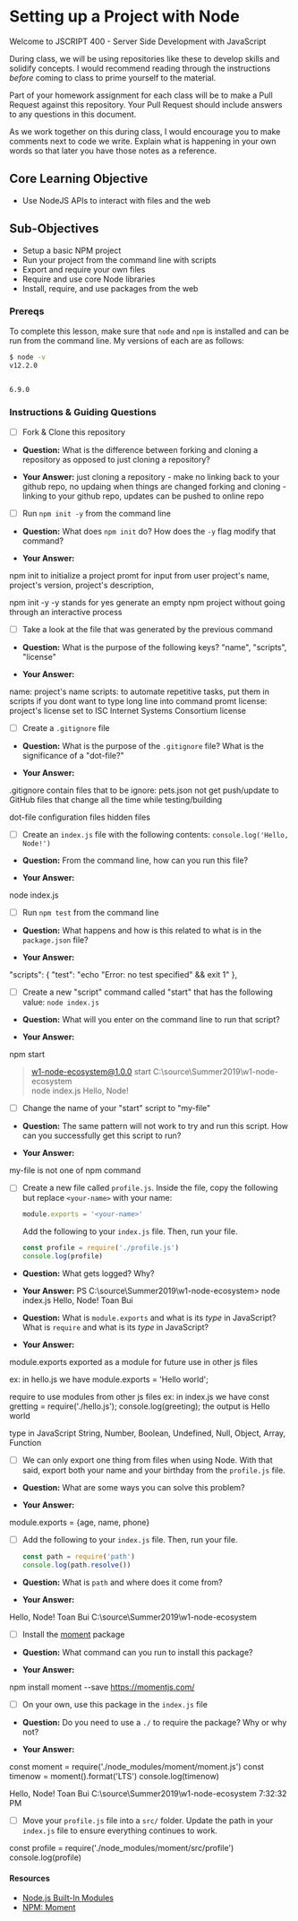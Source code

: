# Setting up a Project with Node

Welcome to JSCRIPT 400 - Server Side Development with JavaScript

During class, we will be using repositories like these to develop skills and solidify concepts. I would recommend reading through the instructions _before_ coming to class to prime yourself to the material.

Part of your homework assignment for each class will be to make a Pull Request against this repository. Your Pull Request should include answers to any questions in this document.

As we work together on this during class, I would encourage you to make comments next to code we write. Explain what is happening in your own words so that later you have those notes as a reference.

## Core Learning Objective

*	Use NodeJS APIs to interact with files and the web

## Sub-Objectives

* Setup a basic NPM project
* Run your project from the command line with scripts
* Export and require your own files
* Require and use core Node libraries
* Install, require, and use packages from the web

### Prereqs

To complete this lesson, make sure that `node` and `npm` is installed and can be run from the command line. My versions of each are as follows:

```bash
$ node -v
v12.2.0


6.9.0
```

### Instructions & Guiding Questions

- [ ] Fork & Clone this repository

* **Question:** What is the difference between forking and cloning a repository as opposed to just cloning a repository?

* **Your Answer:**
just cloning a repository - make no linking back to your github repo, no updaing when things are changed
forking and cloning - linking to your github repo, updates can be pushed to online repo 



- [ ] Run `npm init -y` from the command line

* **Question:** What does `npm init` do? How does the `-y` flag modify that command?

* **Your Answer:**

npm init 
to initialize a project
promt for input from user
project's name,
project's version,
project's description,

npm init -y
-y stands for yes
generate an empty npm project without going through an interactive process

- [ ] Take a look at the file that was generated by the previous command

* **Question:** What is the purpose of the following keys? "name", "scripts", "license"

* **Your Answer:**

name: project's name
scripts: to automate repetitive tasks, put them in scripts if you dont want to type long line into command promt
license: project's license set to ISC Internet Systems Consortium license

- [ ] Create a `.gitignore` file

* **Question:** What is the purpose of the `.gitignore` file? What is the significance of a "dot-file?"

* **Your Answer:**

.gitignore
contain files that to be ignore: pets.json
not get push/update to GitHub
files that change all the time while testing/building

dot-file
configuration files 
hidden files

- [ ] Create an `index.js` file with the following contents: `console.log('Hello, Node!')`

* **Question:** From the command line, how can you run this file?

* **Your Answer:**

node index.js

- [ ] Run `npm test` from the command line

* **Question:** What happens and how is this related to what is in the `package.json` file? 

* **Your Answer:**

 "scripts": {
    "test": "echo \"Error: no test specified\" && exit 1"
  },

- [ ] Create a new "script" command called "start" that has the following value: `node index.js`

* **Question:** What will you enter on the command line to run that script?

* **Your Answer:**

npm start
> w1-node-ecosystem@1.0.0 start C:\source\Summer2019\w1-node-ecosystem       
> node index.js
Hello, Node!

- [ ] Change the name of your "start" script to "my-file"

* **Question:** The same pattern will not work to try and run this script. How can you successfully get this script to run?

* **Your Answer:**

my-file is not one of npm command


- [ ] Create a new file called `profile.js`. Inside the file, copy the following but replace `<your-name>` with your name:
  ```js
  module.exports = '<your-name>'
  ```

  Add the following to your `index.js` file. Then, run your file.
  ```js
  const profile = require('./profile.js')
  console.log(profile)
  ```

* **Question:** What gets logged? Why?

* **Your Answer:**
PS C:\source\Summer2019\w1-node-ecosystem> node index.js
Hello, Node!
Toan Bui


* **Question:** What is `module.exports` and what is its _type_ in JavaScript? What is `require` and what is its _type_ in JavaScript?

* **Your Answer:**

module.exports
exported as a module for future use in other js files

ex: in hello.js we have
module.exports = 'Hello world';

require
to use modules from other js files
ex: in index.js we have
const gretting = require('./hello.js');
console.log(greeting);
the output is Hello world

type in JavaScript
String, Number, Boolean, Undefined, Null, Object, Array, Function

- [ ] We can only export one thing from files when using Node. With that said, export both your name and your birthday from the `profile.js` file.

* **Question:** What are some ways you can solve this problem?

* **Your Answer:**

module.exports = {age, name, phone}

- [ ] Add the following to your `index.js` file. Then, run your file.
  ```js
  const path = require('path')
  console.log(path.resolve())
  ```

* **Question:** What is `path` and where does it come from?

* **Your Answer:**

Hello, Node!
Toan Bui
C:\source\Summer2019\w1-node-ecosystem


- [ ] Install the [moment](https://www.npmjs.com/package/moment) package

* **Question:** What command can you run to install this package?

* **Your Answer:**

npm install moment --save
https://momentjs.com/


- [ ] On your own, use this package in the `index.js` file

* **Question:** Do you need to use a `./` to require the package? Why or why not?

* **Your Answer:**

const moment = require('./node_modules/moment/moment.js')
const timenow = moment().format('LTS')
console.log(timenow)

Hello, Node!
Toan Bui
C:\source\Summer2019\w1-node-ecosystem
7:32:32 PM



- [ ] Move your `profile.js` file into a `src/` folder. Update the path in your `index.js` file to ensure everything continues to work.

const profile = require('./node_modules/moment/src/profile')
console.log(profile)

#### Resources

- [Node.js Built-In Modules](https://nodejs.org/dist/latest-v12.x/docs/api/)
- [NPM: Moment](https://www.npmjs.com/package/moment)